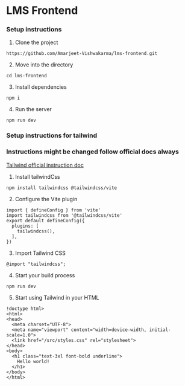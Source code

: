 # LMS Frontend

### Setup instructions

1. Clone the project

```
https://github.com/Amarjeet-Vishwakarma/lms-frontend.git
```

2. Move into the directory

```
cd lms-frontend
```

3. Install dependencies

```
npm i
```

4. Run the server

```
npm run dev
```

### Setup instructions for tailwind

### Instructions might be changed follow official docs always

[Tailwind official instruction doc](https://tailwindcss.com/docs/installation/using-vite)

1. Install tailwindCss

```
npm install tailwindcss @tailwindcss/vite
```

2. Configure the Vite plugin

```
import { defineConfig } from 'vite'
import tailwindcss from '@tailwindcss/vite'
export default defineConfig({
  plugins: [
    tailwindcss(),
  ],
})
```

3. Import Tailwind CSS

```
@import "tailwindcss";
```

4. Start your build process

```
npm run dev
```

5. Start using Tailwind in your HTML

```
!doctype html>
<html>
<head>
  <meta charset="UTF-8">
  <meta name="viewport" content="width=device-width, initial-scale=1.0">
  <link href="/src/styles.css" rel="stylesheet">
</head>
<body>
  <h1 class="text-3xl font-bold underline">
    Hello world!
  </h1>
</body>
</html>
```



